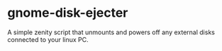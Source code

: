 # gnome-disk-ejecter
A simple zenity script that unmounts and powers off any external disks connected to your linux PC.
